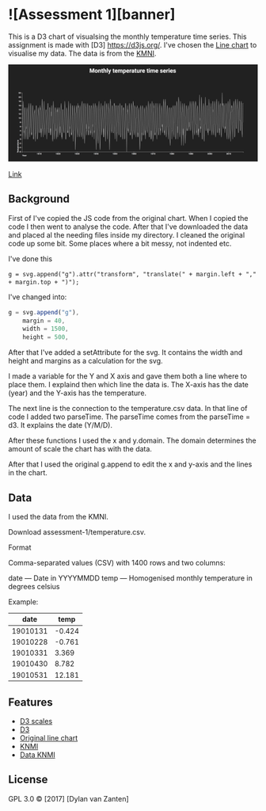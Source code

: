 # ![Assessment 1][banner]

This is a D3 chart of visualsing the monthly temperature time series. This assignment is made with [D3] https://d3js.org/. I've chosen the [Line chart](https://bl.ocks.org/mbostock/3883245) to visualise my data. The data is from the [KMNI](https://www.knmi.nl/kennis-en-datacentrum/achtergrond/gehomogeniseerde-reeks-maandtemperaturen-de-bilt).

![Final version](preview.png)

[Link](https://dylanvanzanten.github.io/fe3-assessment-1/)

## Background

First of I've copied the JS code from the original chart. When I copied the code I then went to analyse the code. After that I've downloaded the data and placed al the needing files inside my directory. I cleaned the original code up some bit. Some places where a bit messy, not indented etc.

I've done this 
```
g = svg.append("g").attr("transform", "translate(" + margin.left + "," + margin.top + ")");
``` 

I've changed into:
```javascript
g = svg.append("g"),
    margin = 40,
    width = 1500,
    height = 500,
```

After that I've added a setAttribute for the svg. It contains the width and height and margins as a calculation for the svg.

I made a variable for the Y and X axis and gave them both a line where to place them. I explaind then which line the data is. The X-axis has the date (year) and the Y-axis has the temperature.

The next line is the connection to the temperature.csv data. In that line of code I added two parseTime. The parseTime comes from the parseTime = d3. It explains the date (Y/M/D).

After these functions I used the x and y.domain. The domain determines the amount of scale the chart has with the data.

After that I used the original g.append to edit the x and y-axis and the lines in the chart.

## Data

I used the data from the KMNI.

Download assessment-1/temperature.csv.

Format

Comma-separated values (CSV) with 1400 rows and two columns:

date — Date in YYYYMMDD
temp — Homogenised monthly temperature in degrees celsius

Example:

| date          | temp          |
| ------------- | ------------- |
| 19010131      | -0.424        | 
| 19010228      | -0.761        |
| 19010331      | 3.369         |
| 19010430      | 8.782         |
| 19010531      | 12.181        |

## Features

* [D3 scales](https://www.dashingd3js.com/d3js-scales)
* [D3](https://d3js.org/)
* [Original line chart](https://bl.ocks.org/mbostock/3883245)
* [KNMI](https://www.knmi.nl/kennis-en-datacentrum/achtergrond/gehomogeniseerde-reeks-maandtemperaturen-de-bilt)
* [Data KNMI](https://github.com/cmda-fe3/course-17-18/blob/master/assessment-1/temperature.csv)

## License

GPL 3.0 © [2017] [Dylan van Zanten]
